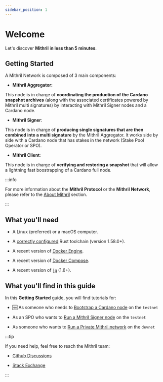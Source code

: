 ```yaml
---
sidebar_position: 1
---
```


# Welcome

Let's discover **Mithril in less than 5 minutes**.

## Getting Started

A Mithril Network is composed of 3 main components:

* **Mithril Aggregator**:

This node is in charge of **coordinating the production of the Cardano snapshot archives** (along with the associated certificates powered by Mithril multi signatures) by interacting with Mithril Signer nodes and a Cardano node.

* **Mithril Signer**:

This node is in charge of **producing single signatures that are then combined into a multi signature** by the Mithril Aggregator. It works side by side with a Cardano node that has stakes in the network (Stake Pool Operator or SPO).

* **Mithril Client**:

This node is in charge of **verifying and restoring a snapshot** that will allow a lightning fast boostrapping of a Cardano full node.

:::info

For more information about the **Mithril Protocol** or the **Mithril Network**, please refer to the [About Mithril](../mithril/intro.md) section.

:::

## What you'll need

* A Linux (preferred) or a macOS computer.

* A [correctly configured](https://www.rust-lang.org/learn/get-started) Rust toolchain (version 1.58.0+).

* A recent version of [Docker Engine](https://docs.docker.com/engine/install/).

* A recent version of [Docker Compose](https://docs.docker.com/compose/install/).

* A recent version of [`jq`](https://stedolan.github.io/jq/) (1.6+).

## What you'll find in this guide

In this **Getting Started** guide, you will find tutorials for:

* :new: As someone who needs to [Bootstrap a Cardano node](./getting-started/bootstrap-cardano-node.md) on the `testnet`

* As an SPO who wants to [Run a Mithril Signer node](./getting-started/run-signer-node.md) on the `testnet`

* As someone who wants to [Run a Private Mithril network](./getting-started/run-mithril-devnet.md) on the `devnet`

:::tip

If you need help, feel free to reach the Mithril team:

* [Github Discussions](https://github.com/input-output-hk/mithril/discussions)

* [Stack Exchange](https://cardano.stackexchange.com/questions/tagged/mithril)

:::
